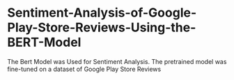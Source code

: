 # Sentiment-Analysis-of-Google-Play-Store-Reviews-Using-the-BERT-Model

The Bert Model was Used for Sentiment Analysis. The pretrained model was fine-tuned on a dataset of Google Play Store Reviews
